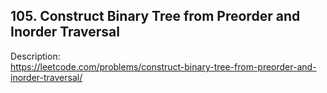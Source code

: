 ## 105. Construct Binary Tree from Preorder and Inorder Traversal

Description:  
https://leetcode.com/problems/construct-binary-tree-from-preorder-and-inorder-traversal/